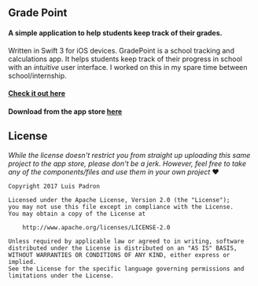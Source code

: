 ## Grade Point

#### A simple application to help students keep track of their grades.

Written in Swift 3 for iOS devices. GradePoint is a school tracking and calculations app.
It helps students keep track of their progress in school with an _intuitive_ user interface.
I worked on this in my spare time between school/internship. 

#### [Check it out here](http://gradepoint.luispadron.com)

#### Download from the app store [here](https://itunes.apple.com/WebObjects/MZStore.woa/wa/viewSoftware?id=1207588479&mt=8)

## License

_While the license doesn't restrict you from straight up uploading this same project to the app store, please don't be a jerk.
However, feel free to take any of the components/files and use them in your own project_ ❤️

```
Copyright 2017 Luis Padron

Licensed under the Apache License, Version 2.0 (the "License");
you may not use this file except in compliance with the License.
You may obtain a copy of the License at

    http://www.apache.org/licenses/LICENSE-2.0

Unless required by applicable law or agreed to in writing, software
distributed under the License is distributed on an "AS IS" BASIS,
WITHOUT WARRANTIES OR CONDITIONS OF ANY KIND, either express or implied.
See the License for the specific language governing permissions and
limitations under the License.
```
